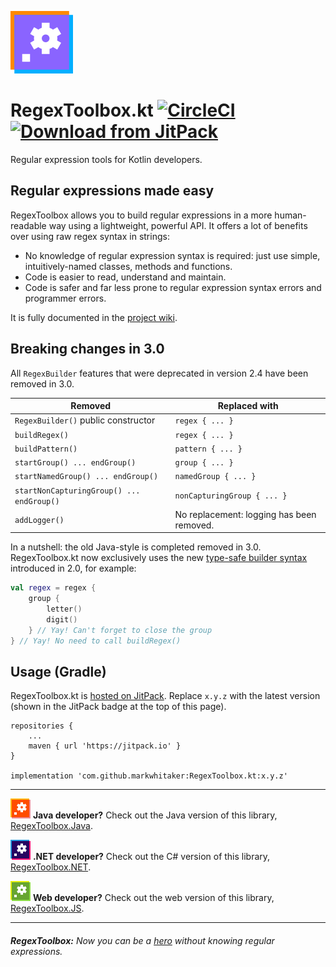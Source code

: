 ![icon](artwork/RegexToolbox-icon-100.png)
# RegexToolbox.kt [![CircleCI](https://circleci.com/gh/markwhitaker/RegexToolbox.kt.svg?style=shield)](https://circleci.com/gh/markwhitaker/RegexToolbox.kt) [![Download from JitPack](https://jitpack.io/v/markwhitaker/RegexToolbox.kt.svg)](https://jitpack.io/#markwhitaker/RegexToolbox.kt)


Regular expression tools for Kotlin developers.

## Regular expressions made easy

RegexToolbox allows you to build regular expressions in a more human-readable way using a lightweight, powerful API.
It offers a lot of benefits over using raw regex syntax in strings:

 - No knowledge of regular expression syntax is required: just use simple, intuitively-named classes, methods and functions.
 - Code is easier to read, understand and maintain.
 - Code is safer and far less prone to regular expression syntax errors and programmer errors.

It is fully documented in the [project wiki](https://github.com/markwhitaker/RegexToolbox.kt/wiki).

## Breaking changes in 3.0

All `RegexBuilder` features that were deprecated in version 2.4 have been removed in 3.0.

|Removed|Replaced with|
|---|---|
|`RegexBuilder()` public constructor|`regex { ... }`|
|`buildRegex()`|`regex { ... }`|
|`buildPattern()`|`pattern { ... }`|
|`startGroup() ... endGroup()`|`group { ... }`|
|`startNamedGroup() ... endGroup()`|`namedGroup { ... }`|
|`startNonCapturingGroup() ... endGroup()`|`nonCapturingGroup { ... }`|
|`addLogger()`|No replacement: logging has been removed.|

In a nutshell: the old Java-style is completed removed in 3.0.
RegexToolbox.kt now exclusively uses the new [type-safe builder syntax](https://kotlinlang.org/docs/reference/type-safe-builders.html) introduced in 2.0, for example:

```kotlin
val regex = regex {
    group {
        letter()
        digit()
    } // Yay! Can't forget to close the group
} // Yay! No need to call buildRegex()
```

## Usage (Gradle)

RegexToolbox.kt is [hosted on JitPack](https://jitpack.io/#markwhitaker/RegexToolbox.kt).
Replace `x.y.z` with the latest version (shown in the JitPack badge at the top of this page).

```
repositories {
    ...
    maven { url 'https://jitpack.io' }
}

implementation 'com.github.markwhitaker:RegexToolbox.kt:x.y.z'
```

---
![icon](https://raw.githubusercontent.com/markwhitaker/RegexToolbox.Java/master/artwork/RegexToolbox-icon-32.png) **Java developer?** Check out the Java version of this library, [RegexToolbox.Java](https://github.com/markwhitaker/RegexToolbox.Java).

![icon](https://raw.githubusercontent.com/markwhitaker/RegexToolbox.NET/master/Artwork/RegexToolbox-icon-32.png) **.NET developer?** Check out the C# version of this library, [RegexToolbox.NET](https://github.com/markwhitaker/RegexToolbox.NET).

![icon](https://raw.githubusercontent.com/markwhitaker/RegexToolbox.JS/master/artwork/RegexToolbox-icon-32.png) **Web developer?** Check out the web version of this library, [RegexToolbox.JS](https://github.com/markwhitaker/RegexToolbox.JS).

---
###### **RegexToolbox:** Now you can be a [hero](https://xkcd.com/208/) without knowing regular expressions.
